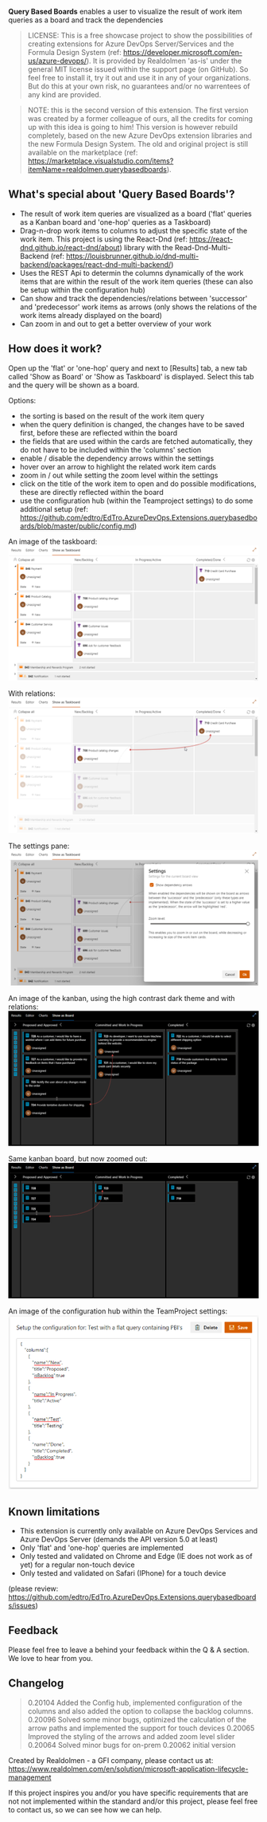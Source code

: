 **Query Based Boards** enables a user to visualize the result of work item queries as a board and track the dependencies

> LICENSE: This is a free showcase project to show the possibilities of creating extensions for Azure DevOps Server/Services and the Formula Design System (ref: https://developer.microsoft.com/en-us/azure-devops/). It is provided by Realdolmen 'as-is' under the general MIT license issued within the support page (on GitHub). So feel free to install it, try it out and use it in any of your organizations. But do this at your own risk, no guarantees and/or no warrentees of any kind are provided.

> NOTE: this is the second version of this extension. The first version was created by a former colleague of ours, all the credits for coming up with this idea is going to him! This version is however rebuild completely, based on the new Azure DevOps extension libraries and the new Formula Design System. The old and original project is still available on the marketplace (ref: https://marketplace.visualstudio.com/items?itemName=realdolmen.querybasedboards).

## What's special about 'Query Based Boards'? 
* The result of work item queries are visualized as a board ('flat' queries as a Kanban board and 'one-hop' queries as a Taskboard)
* Drag-n-drop work items to columns to adjust the specific state of the work item. This project is using the React-Dnd (ref: https://react-dnd.github.io/react-dnd/about) library with the Read-Dnd-Multi-Backend (ref: https://louisbrunner.github.io/dnd-multi-backend/packages/react-dnd-multi-backend/)
* Uses the REST Api to determin the columns dynamically of the work items that are within the result of the work item queries (these can also be setup within the configuration hub)
* Can show and track the dependencies/relations between 'successor' and 'predecessor' work items as arrows (only shows the relations of the work items already displayed on the board)
* Can zoom in and out to get a better overview of your work

## How does it work?
Open up the 'flat' or 'one-hop' query and next to [Results] tab, a new tab called 'Show as Board' or 'Show as Taskboard' is displayed. Select this tab and the query will be shown as a board.

Options:
* the sorting is based on the result of the work item query
* when the query definition is changed, the changes have to be saved first, before these are reflected within the board
* the fields that are used within the cards are fetched automatically, they do not have to be included within the 'columns' section
* enable / disable the dependency arrows within the settings
* hover over an arrow to highlight the related work item cards
* zoom in / out while setting the zoom level within the settings
* click on the title of the work item to open and do possible modifications, these are directly reflected within the board
* use the configuration hub (within the Teamproject settings) to do some additional setup (ref: https://github.com/edtro/EdTro.AzureDevOps.Extensions.querybasedboards/blob/master/public/config.md)

An image of the taskboard:
![screenshot](img/taskboard.png)
<br/>

With relations:
![screenshot](img/taskboard-arrows.png)
<br/>

The settings pane:
![screenshot](img/taskboard-settings.png)
<br/>

An image of the kanban, using the high contrast dark theme and with relations:
![screenshot](img/kanban.png)
<br/>

Same kanban board, but now zoomed out:
![screenshot](img/kanban-zoom.png)
<br/>

An image of the configuration hub within the TeamProject settings:
![screenshot](img/config.png)
<br/>

## Known limitations
* This extension is currently only available on Azure DevOps Services and Azure DevOps Server (demands the API version 5.0 at least)
* Only 'flat' and 'one-hop' queries are implemented
* Only tested and validated on Chrome and Edge (IE does not work as of yet) for a regular non-touch device
* Only tested and validated on Safari (IPhone) for a touch device

(please review: https://github.com/edtro/EdTro.AzureDevOps.Extensions.querybasedboards/issues)

## Feedback
Please feel free to leave a behind your feedback within the Q & A section. We love to hear from you. 

## Changelog
> 0.20104
> Added the Config hub, implemented configuration of the columns and also added the option to collapse the backlog columns.
> 0.20096 
> Solved some minor bugs, optimized the calculation of the arrow paths and implemented the support for touch devices
> 0.20065
> Improved the styling of the arrows and added zoom level slider
> 0.20064
> Solved minor bugs for on-prem
> 0.20062 
> initial version

Created by Realdolmen - a GFI company, please contact us at: https://www.realdolmen.com/en/solution/microsoft-application-lifecycle-management

If this project inspires you and/or you have specific requirements that are not not implemented within the standard and/or this project, please feel free to contact us, so we can see how we can help.